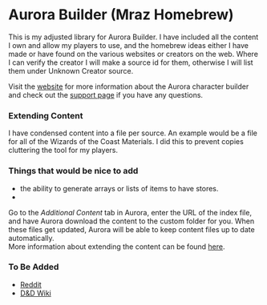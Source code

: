 # Aurora Builder (Mraz Homebrew)
This is my adjusted library for Aurora Builder. I have included all the content I own and allow my players to use, and the homebrew ideas either I have made or have found on the various websites or creators on the web. Where I can verify the creator I will make a source id for them, otherwise I will list them under Unknown Creator source.


Visit the [website](http://www.aurorabuilder.com "Aurora Website") for more information about the Aurora character builder and check out the [support page](http://www.aurorabuilder.com/support "Aurora Support Page") if you have any questions.<br>



### Extending Content
I have condensed content into a file per source. An example would be a file for all of the Wizards of the Coast Materials. I did this to prevent copies cluttering the tool for my players.  

### Things that would be nice to add
- the ability to generate arrays or lists of items to have stores.
- 
Go to the _Additional Content_ tab in Aurora, enter the URL of the index file, and have Aurora download the content to the custom folder for you. When these files get updated, Aurora will be able to keep content files up to date automatically.
<br>
More information about extending the content can be found [here](http://aurorabuilder.com/content/ "Additional Content").


### To Be Added
- [Reddit](https://aurorabuilder.com/posts/891/community-driven-content-reddit/ "Reddit")
- [D&D Wiki](https://aurorabuilder.com/posts/943/community-driven-contentdnd-wiki/ "D&D Wiki")
